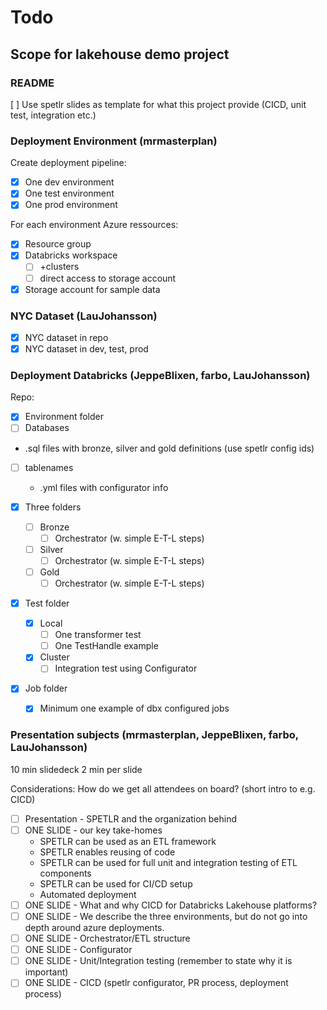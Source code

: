 # Todo

## Scope for lakehouse demo project

### README
[ ] Use spetlr slides as template for what this project provide (CICD, unit test, integration etc.)

### Deployment Environment (mrmasterplan)
Create deployment pipeline:
* [x] One dev environment
* [x] One test environment
* [x] One prod environment

For each environment Azure ressources:
* [x] Resource group
* [x] Databricks workspace 
  * [ ] +clusters
  * [ ] direct access to storage account
* [x] Storage account for sample data

### NYC Dataset (LauJohansson)
* [x]  NYC dataset in repo
* [x]  NYC dataset in dev, test, prod

### Deployment Databricks (JeppeBlixen, farbo, LauJohansson)
Repo:
* [x] Environment folder
 * [ ] Databases
  * .sql files with bronze, silver and gold definitions (use spetlr config ids) 
 * [ ] tablenames
   * .yml files with configurator info    

* [x] Three folders
  * [ ] Bronze
    * [ ] Orchestrator (w. simple E-T-L steps)
  * [ ] Silver
    * [ ] Orchestrator (w. simple E-T-L steps)
  * [ ] Gold
    * [ ] Orchestrator (w. simple E-T-L steps)
* [x] Test folder
  * [x] Local
    * [ ] One transformer test
    * [ ] One TestHandle example
  * [x] Cluster
    * [ ] Integration test using Configurator
* [x] Job folder
  * [x] Minimum one example of dbx configured jobs
     

### Presentation subjects (mrmasterplan, JeppeBlixen, farbo, LauJohansson)

10 min slidedeck
2 min per slide

Considerations: How do we get all attendees on board? (short intro to e.g. CICD)

* [ ] Presentation - SPETLR and the organization behind
* [ ] ONE SLIDE - our key take-homes
   * SPETLR can be used as an ETL framework
   * SPETLR enables reusing of code
   * SPETLR can be used for full unit and integration testing of ETL components
   * SPETLR can be used for CI/CD setup
   * Automated deployment
* [ ] ONE SLIDE - What and why CICD for Databricks Lakehouse platforms? 
* [ ] ONE SLIDE - We describe the three environments, but do not go into depth around azure deployments.
* [ ] ONE SLIDE - Orchestrator/ETL structure
* [ ] ONE SLIDE - Configurator 
* [ ] ONE SLIDE - Unit/Integration testing (remember to state why it is important)
* [ ] ONE SLIDE - CICD (spetlr configurator, PR process, deployment process)
